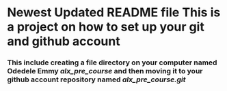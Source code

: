 # Newest Updated README file This is a project on how to set up your git and github account
### This include creating a file directory on your computer named Odedele Emmy *alx_pre_course* and then moving it to your github account repository named *alx_pre_course.git*
